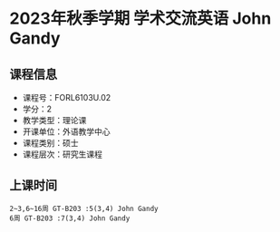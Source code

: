# 2023年秋季学期 学术交流英语 John Gandy






## 课程信息

- 课程号：FORL6103U.02
- 学分：2
- 教学类型：理论课
- 开课单位：外语教学中心
- 课程类别：硕士
- 课程层次：研究生课程

## 上课时间

```
2~3,6~16周 GT-B203 :5(3,4) John Gandy
6周 GT-B203 :7(3,4) John Gandy
```

